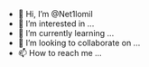 - 👋 Hi, I’m @Net1lomil
- 👀 I’m interested in ...
- 🌱 I’m currently learning ...
- 💞️ I’m looking to collaborate on ...
- 📫 How to reach me ...

<!---
Net1lomil/Net1lomil is a ✨ special ✨ repository because its `README.md` (this file) appears on your GitHub profile.
You can click the Preview link to take a look at your changes.
--->
